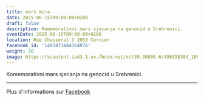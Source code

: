 ```yaml
---
title: marš mira
date: 2025-06-15T09:00:00+0200
draft: false
description: Komemorativni mars sjecanja na genocid u Srebrenici.
eventDate: 2025-06-15T09:00:00+0200
location: Rue Chasseral 3 2053 Cernier
facebook_id: '1403473444164976'
weight: 30
image: https://scontent-iad3-1.xx.fbcdn.net/v/t39.30808-6/496358384_1007574214836511_4806363768185633011_n.jpg?_nc_cat=102&ccb=1-7&_nc_sid=9e60e4&_nc_ohc=qkqc3nN89VkQ7kNvwHnAtkV&_nc_oc=Admj120hA3c_Nnmyaf0mcrPxmwVKkE1s-wJEPf-5zkexKdG4WqhNtEBu2IN8Y2F0KxI&_nc_zt=23&_nc_ht=scontent-iad3-1.xx&edm=ABTKTjYEAAAA&_nc_gid=SWBkkoc4icEVA8lMHnHZwA&oh=00_AfYl5Kx-Uv-26ywTpBRNmRglikoQbKKtCx9jMSxH4TGEyQ&oe=68D2852E
---
```


Komemorativni mars sjecanja na genocid u Srebrenici.

---

Plus d'informations sur [Facebook](https://facebook.com/events/1403473444164976)
